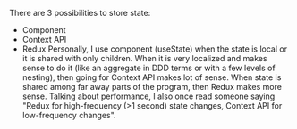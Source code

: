 There are 3 possibilities to store state:
- Component
- Context API
- Redux
Personally, I use component (useState) when the state is local or it is shared with only children.
When it is very localized and makes sense to do it (like an aggregate in DDD terms or with a few levels of nesting), then going for Context API makes lot of sense.
When state is shared among far away parts of the program, then Redux makes more sense.
Talking about performance, I also once read someone saying "Redux for high-frequency (>1 second) state changes, Context API for low-frequency changes".